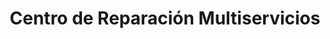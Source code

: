 ---
title: "Centro de Reparación Multiservicios"
url: /florida/centro-de-reparacion-multiservicios/
shop: Handy
---